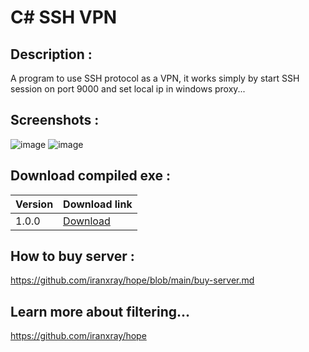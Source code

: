 # C# SSH VPN

## Description : 
A program to use SSH protocol as a VPN, it works simply by start SSH session on port 9000 and set local ip in windows proxy...

## Screenshots : 
![image](https://github.com/omidmousavi/CSharp-SSH-VPN/assets/67155909/9f18489e-afc5-4bb9-b5af-3fcfde7dc1dd)
![image](https://github.com/omidmousavi/CSharp-SSH-VPN/assets/67155909/6e448a64-789b-4ceb-a429-9b8a0f30cf5d)


## Download compiled exe : 
Version  | Download link
| ------------- | ------------- |
1.0.0 | [Download](https://github.com/omidmousavi/csharp-ssh-vpn/raw/master/ssh-vpn/bin/Debug/v1.0.0.rar) |

## How to buy server :
https://github.com/iranxray/hope/blob/main/buy-server.md

## Learn more about filtering...
https://github.com/iranxray/hope

